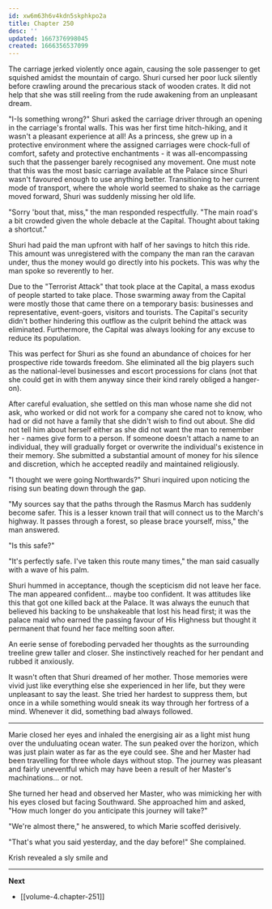 ```yaml
---
id: xw6m63h6v4kdn5skphkpo2a
title: Chapter 250
desc: ''
updated: 1667376998045
created: 1666356537099
---
```


The carriage jerked violently once again, causing the sole passenger to get squished amidst the mountain of cargo. Shuri cursed her poor luck silently before crawling around the precarious stack of wooden crates. It did not help that she was still reeling from the rude awakening from an unpleasant dream.

"I-Is something wrong?" Shuri asked the carriage driver through an opening in the carriage's frontal walls. This was her first time hitch-hiking, and it wasn't a pleasant experience at all! As a princess, she grew up in a protective environment where the assigned carriages were chock-full of comfort, safety and protective enchantments - it was all-encompassing such that the passenger barely recognised any movement. One must note that this was the most basic carriage available at the Palace since Shuri wasn't favoured enough to use anything better. Transitioning to her current mode of transport, where the whole world seemed to shake as the carriage moved forward, Shuri was suddenly missing her old life.

"Sorry 'bout that, miss," the man responded respectfully. "The main road's a bit crowded given the whole debacle at the Capital. Thought about taking a shortcut."

Shuri had paid the man upfront with half of her savings to hitch this ride. This amount was unregistered with the company the man ran the caravan under, thus the money would go directly into his pockets. This was why the man spoke so reverently to her.

Due to the "Terrorist Attack" that took place at the Capital, a mass exodus of people started to take place. Those swarming away from the Capital were mostly those that came there on a temporary basis: businesses and representative, event-goers, visitors and tourists. The Capital's security didn't bother hindering this outflow as the culprit behind the attack was eliminated. Furthermore, the Capital was always looking for any excuse to reduce its population.

This was perfect for Shuri as she found an abundance of choices for her prospective ride towards freedom. She eliminated all the big players such as the national-level businesses and escort processions for clans (not that she could get in with them anyway since their kind rarely obliged a hanger-on).

After careful evaluation, she settled on this man whose name she did not ask, who worked or did not work for a company she cared not to know, who had or did not have a family that she didn't wish to find out about. She did not tell him about herself either as she did not want the man to remember her - names give form to a person. If someone doesn't attach a name to an individual, they will gradually forget or overwrite the individual's existence in their memory. She submitted a substantial amount of money for his silence and discretion, which he accepted readily and maintained religiously.

"I thought we were going Northwards?" Shuri inquired upon noticing the rising sun beating down through the gap.

"My sources say that the paths through the Rasmus March has suddenly become safer. This is a lesser known trail that will connect us to the March's highway. It passes through a forest, so please brace yourself, miss," the man answered.

"Is this safe?"

"It's perfectly safe. I've taken this route many times," the man said casually with a wave of his palm.

Shuri hummed in acceptance, though the scepticism did not leave her face. The man appeared confident... maybe too confident. It was attitudes like this that got one killed back at the Palace. It was always the eunuch that believed his backing to be unshakeable that lost his head first; it was the palace maid who earned the passing favour of His Highness but thought it permanent that found her face melting soon after.

An eerie sense of foreboding pervaded her thoughts as the surrounding treeline grew taller and closer. She instinctively reached for her pendant and rubbed it anxiously. 

It wasn't often that Shuri dreamed of her mother. Those memories were vivid just like everything else she experienced in her life, but they were unpleasant to say the least. She tried her hardest to suppress them, but once in a while something would sneak its way through her fortress of a mind. Whenever it did, something bad always followed.

____

Marie closed her eyes and inhaled the energising air as a light mist hung over the unduluating ocean water. The sun peaked over the horizon, which was just plain water as far as the eye could see. She and her Master had been travelling for three whole days without stop. The journey was pleasant and fairly uneventful which may have been a result of her Master's machinations... or not.

She turned her head and observed her Master, who was mimicking her with his eyes closed but facing Southward. She approached him and asked, "How much longer do you anticipate this journey will take?"

"We're almost there," he answered, to which Marie scoffed derisively.

"That's what you said yesterday, and the day before!" She complained.

Krish revealed a sly smile and 

____

**Next**
* [[volume-4.chapter-251]]